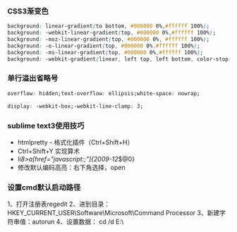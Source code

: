### CSS3渐变色
```css
background: linear-gradient(to bottom, #000000 0%,#ffffff 100%);
background: -webkit-linear-gradient(top, #000000 0%,#ffffff 100%);
background: -moz-linear-gradient(top, #000000 0%, #ffffff 100%);
background: -o-linear-gradient(top, #000000 0%,#ffffff 100%);
background: -ms-linear-gradient(top, #000000 0%,#ffffff 100%);
background: -webkit-gradient(linear, left top, left bottom, color-stop(0%,#000000), color-stop(100%,#ffffff));
```

### 单行溢出省略号
```css
overflow: hidden;text-overflow: ellipsis;white-space: nowrap;

display: -webkit-box;-webkit-line-clamp: 3;
```

### sublime text3使用技巧
* htmlpretty - 格式化插件（Ctrl+Shift+H） 
* Ctrl+Shift+Y  实现算术
* li*8>a[href="javascript:;"]{2009-12*$@0}
* 修改默认编码高亮：右下角选择，open

### 设置cmd默认启动路径
1、打开注册表regedit
2、进到目录：HKEY_CURRENT_USER\Software\Microsoft\Command Processor
3、新建字符串值：autorun
4、设置数据： cd /d E:\  